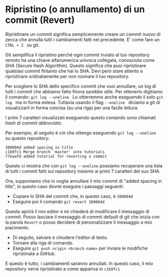 # Ripristino (o annullamento) di un commit (Revert)

Ripristinare un commit significa semplicemente creare un commit nuovo di zecca che annulla tutti i cambiamenti fatti nel precedente. E' come fare un ```CTRL + Z ``` su git.

Git semplifica il ripristino perché ogni commit inviato al tuo repository remoto ha una chiave alfanumerica univoca collegata, conosciuta come SHA (Secure Hash Algorithm). Questo significa che puoi ripristinare qualsiasi commit fintanto che hai lo SHA. Devi però stare attento a ripristinare ordinatamente per non rovinare il tuo repository.

Per scegliere lo SHA dello specifico commit che vuoi annullare, un log di tutti i commit che abbiamo fatto finora sarebbe utile. Per ottenerlo digitiamo il comando:
```git log --oneline ```
Lo otterremmo anche eseguendo il solo ```git log ``` ma in forma estesa. Tuttavia usando il flag ```--oneline ``` diciamo a git di visualizzarli in forma concisa (su una riga) per una facile lettura.

I primi 7 caratteri visualizzati eseguendo questo comando sono chiamati *hash di commit abbreviato*.  

Per esempio, di seguito è ciò che ottengo eseguendo ```git log --oneline ``` su questo repository:  
```
389004d added spacing in title
c1b9fc1 Merge branch 'master' into tutorials
77eaafd added tutorial for reverting a commit
```  
Questo ci mostra che con ```git log --oneline``` possiamo recuperare una lista di tutti i commit fatti sul repository insieme ai primi 7 caratteri del suo SHA.  

Ora, supponiamo che io voglia annullare il mio commit di "added spacing in title", in questo caso dovrei eseguire i passaggi seguenti:

*   Copiare lo SHA del commit che, in questo caso, è ```389004d```
*   Eseguire poi il comando ```git revert 389004d```

Questo aprirà il mio editor e mi chiederà di modificare il messaggio di commit. Posso lasciare il messaggio di commit default di git che inizia con la parola `Revert` o posso decidere di personalizzare il messaggio a mio piacimento.

*   Di seguito, salvare e chiudere l'editor di testo.  
*   Tornare alla riga di comando.  
*   Eseguire ```git push origin <branch-name>``` per inviare le modifiche ripristinate a GitHub.  

E questo è tutto, i cambiamenti saranno annullati. In questo caso, il mio repository verrà ripristinato a come appariva in ```c1b9fc1```  
